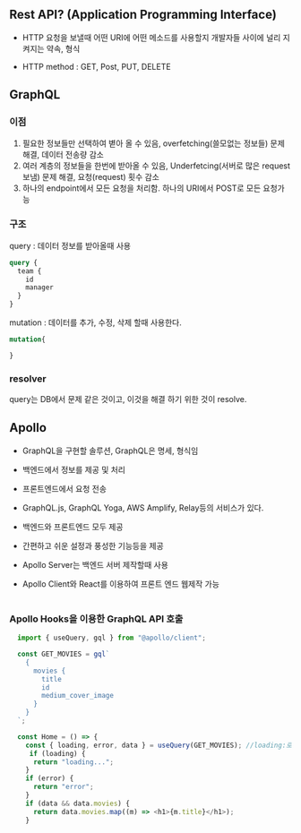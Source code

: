 ## Rest API? (Application Programming Interface)

- HTTP 요청을 보낼때 어떤 URI에 어떤 메소드를 사용할지 개발자들 사이에 널리 지켜지는 약속, 형식

- HTTP method : GET, Post, PUT, DELETE

## GraphQL

### 이점

1. 필요한 정보들만 선택하여 볃아 올 수 있음, overfetching(쓸모없는 정보들) 문제 해결, 데이터 전송량 감소
2. 여러 계층의 정보들을 한번에 받아올 수 있음, Underfetcing(서버로 많은 request 보냄) 문제 해결, 요청(request) 횟수 감소
3. 하나의 endpoint에서 모든 요청을 처리함. 하나의 URI에서 POST로 모든 요청가능

### 구조

query : 데이터 정보를 받아올때 사용

```graphql
query {
  team {
    id
    manager
  }
}
```

mutation : 데이터를 추가, 수정, 삭제 할때 사용한다.

```graphql
mutation{

}
```

### resolver

query는 DB에서 문제 같은 것이고, 이것을 해결 하기 위한 것이 resolve.

## Apollo

- GraphQL을 구현할 솔루션, GraphQL은 명세, 형식임
- 백엔드에서 정보를 제공 및 처리
- 프론트엔드에서 요청 전송
- GraphQL.js, GraphQL Yoga, AWS Amplify, Relay등의 서비스가 있다.

- 백엔드와 프론트엔드 모두 제공
- 간편하고 쉬운 설정과 풍성한 기능등을 제공
- Apollo Server는 백엔드 서버 제작할때 사용
- Apollo Client와 React를 이용하여 프론트 엔드 웹제작 가능
  <br /><br />

### Apollo Hooks을 이용한 GraphQL API 호출

```javascript
  import { useQuery, gql } from "@apollo/client";

  const GET_MOVIES = gql`
    {
      movies {
        title
        id
        medium_cover_image
      }
    }
  `;

  const Home = () => {
    const { loading, error, data } = useQuery(GET_MOVIES); //loading:로딩 여부, error:오류 데이터 data:응답 데이터
     if (loading) {
      return "loading...";
    }
    if (error) {
      return "error";
    }
    if (data && data.movies) {
      return data.movies.map((m) => <h1>{m.title}</h1>);
    }
```
